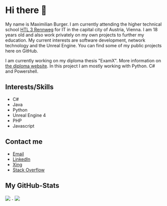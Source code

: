 # Hi there 👋
My name is Maximilian Burger. I am currently attending the higher technical school [HTL 3 Rennweg][1] for IT in the capital city of Austria, Vienna.
I am 18 years old and also work privately on my own projects to further my education. My current interests are software development, network technology and the Unreal Engine. You can find some of my public projects here on GitHub.

I am currently working on my diploma thesis "ExamX". More information on [the diploma website](https://www.examx.at). In this project I am mostly working with Python. C# and Powershell.

## Interests/Skills
- C#
- Java
- Python
- Unreal Engine 4
- PHP
- Javascript

## Contact me

- [Email][3]
- [LinkedIn][4]
- [Xing][5]
- [Stack Overflow][6]


## My GitHub-Stats

<a href="https://github.com/ProRedMax">
    <img style="padding-right: 5px;" align="center"
        src="https://github-readme-stats.vercel.app/api/top-langs/?username=ProRedMax&bg_color=1d1f21&title_color=fefefe&text_color=c8c9cb&langs_count=10&layout=compact">
    </img>
</a>

<a href="https://github.com/ProRedMax">
    <img style="padding-left: 5px;" align="center"
        src="https://github-readme-stats.vercel.app/api?username=ProRedMax&count_private=true&show_icons=true&title_color=fefefe&bg_color=1d1f21&text_color=c8c9cb&">
    </img>
</a>

[1]: https://www.htlrennweg.at/
[3]: mailto:mabug@outlook.de
[4]: https://www.linkedin.com/in/maximilian-burger-81a9581b3/
[5]: https://www.xing.com/profile/Maximilian_Burger18/cv
[6]: https://stackoverflow.com/users/11804603/proredmax
